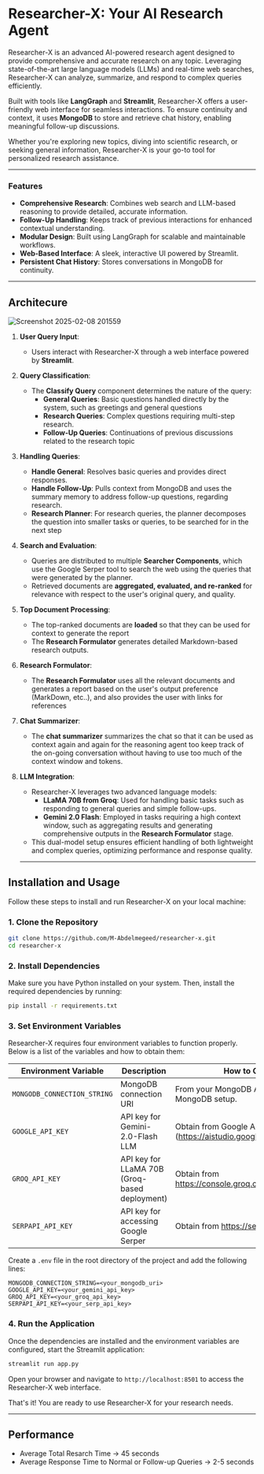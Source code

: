 # Researcher-X: Your AI Research Agent

Researcher-X is an advanced AI-powered research agent designed to provide comprehensive and accurate research on any topic. Leveraging state-of-the-art large language models (LLMs) and real-time web searches, Researcher-X can analyze, summarize, and respond to complex queries efficiently.

Built with tools like **LangGraph** and **Streamlit**, Researcher-X offers a user-friendly web interface for seamless interactions. To ensure continuity and context, it uses **MongoDB** to store and retrieve chat history, enabling meaningful follow-up discussions.

Whether you're exploring new topics, diving into scientific research, or seeking general information, Researcher-X is your go-to tool for personalized research assistance.

---

### Features

- **Comprehensive Research**: Combines web search and LLM-based reasoning to provide detailed, accurate information.
- **Follow-Up Handling**: Keeps track of previous interactions for enhanced contextual understanding.
- **Modular Design**: Built using LangGraph for scalable and maintainable workflows.
- **Web-Based Interface**: A sleek, interactive UI powered by Streamlit.
- **Persistent Chat History**: Stores conversations in MongoDB for continuity.

---

## Architecure

![Screenshot 2025-02-08 201559](https://github.com/user-attachments/assets/35c0f0fb-5e4b-4c7a-a428-ae2dba9a4aae)

1. **User Query Input**:

   - Users interact with Researcher-X through a web interface powered by **Streamlit**.

2. **Query Classification**:

   - The **Classify Query** component determines the nature of the query:
     - **General Queries**: Basic questions handled directly by the system, such as greetings and general questions
     - **Research Queries**: Complex questions requiring multi-step research.
     - **Follow-Up Queries**: Continuations of previous discussions related to the research topic

3. **Handling Queries**:

   - **Handle General**: Resolves basic queries and provides direct responses.
   - **Handle Follow-Up**: Pulls context from MongoDB and uses the summary memory to address follow-up questions, regarding research.
   - **Research Planner**: For research queries, the planner decomposes the question into smaller tasks or queries, to be searched for in the next step

4. **Search and Evaluation**:

   - Queries are distributed to multiple **Searcher Components**, which use the Google Serper tool to search the web using the queries that were generated by the planner.
   - Retrieved documents are **aggregated, evaluated, and re-ranked** for relevance with respect to the user's original query, and quality.

5. **Top Document Processing**:

   - The top-ranked documents are **loaded** so that they can be used for context to generate the report
   - The **Research Formulator** generates detailed Markdown-based research outputs.

6. **Research Formulator**:

   - The **Research Formulator** uses all the relevant documents and generates a report based on the user's output preference (MarkDown, etc..), and also provides the user with links for references

7. **Chat Summarizer**:

   - The **chat summarizer** summarizes the chat so that it can be used as context again and again for the reasoning agent too keep track of the on-going conversation without having to use too much of the context window and tokens.

8. **LLM Integration**:

   - Researcher-X leverages two advanced language models:
     - **LLaMA 70B from Groq**: Used for handling basic tasks such as responding to general queries and simple follow-ups.
     - **Gemini 2.0 Flash**: Employed in tasks requiring a high context window, such as aggregating results and generating comprehensive outputs in the **Research Formulator** stage.
   - This dual-model setup ensures efficient handling of both lightweight and complex queries, optimizing performance and response quality.

   ***

## Installation and Usage

Follow these steps to install and run Researcher-X on your local machine:

### 1. **Clone the Repository**

```bash
git clone https://github.com/M-Abdelmegeed/researcher-x.git
cd researcher-x
```

### 2. Install Dependencies

Make sure you have Python installed on your system. Then, install the required dependencies by running:

```bash
pip install -r requirements.txt
```

### 3. Set Environment Variables

Researcher-X requires four environment variables to function properly. Below is a list of the variables and how to obtain them:

| Environment Variable        | Description                                   | How to Obtain                                                                 |
| --------------------------- | --------------------------------------------- | ----------------------------------------------------------------------------- |
| `MONGODB_CONNECTION_STRING` | MongoDB connection URI                        | From your MongoDB Atlas or local MongoDB setup.                               |
| `GOOGLE_API_KEY`            | API key for Gemini-2.0-Flash LLM              | Obtain from Google AI Studio portal. (https://aistudio.google.com/app/apikey) |
| `GROQ_API_KEY`              | API key for LLaMA 70B (Groq-based deployment) | Obtain from https://console.groq.com/keys                                     |
| `SERPAPI_API_KEY`           | API key for accessing Google Serper           | Obtain from https://serper.dev/api-key                                        |

Create a `.env` file in the root directory of the project and add the following lines:

```env
MONGODB_CONNECTION_STRING=<your_mongodb_uri>
GOOGLE_API_KEY=<your_gemini_api_key>
GROQ_API_KEY=<your_groq_api_key>
SERPAPI_API_KEY=<your_serp_api_key>
```

### 4. Run the Application

Once the dependencies are installed and the environment variables are configured, start the Streamlit application:

```bash
streamlit run app.py
```

Open your browser and navigate to `http://localhost:8501` to access the Researcher-X web interface.

That's it! You are ready to use Researcher-X for your research needs.

---

## Performance

- Average Total Resarch Time -> 45 seconds
- Average Response Time to Normal or Follow-up Queries -> 2-5 seconds
